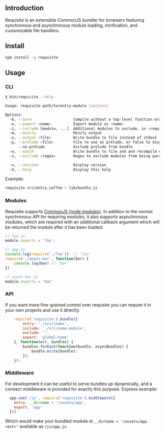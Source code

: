 ## Introduction

Requisite is an extensible CommonJS bundler for browsers featuring synchronous and
asynchronous module loading, minfication, and customizable file handlers.

## Install
```bash
npm install -g requisite
```

## Usage
### CLI
```bash
$ bin/requisite --help

Usage: requisite path/to/entry-module [options]

Options:
  -b, --bare                   Compile without a top-level function wrapper
  -e, --export <name>          Export module as <name>
  -i, --include [module, ...]  Additional modules to include, in <require as>:<path to module> format
  -m, --minify                 Minify output
  -o, --output <file>          Write bundle to file instead of stdout
  -p, --prelude <file>         File to use as prelude, or false to disable
      --no-prelude             Exclude prelude from bundle
  -w, --watch                  Write bundle to file and and recompile on file changes
  -x, --exclude <regex>        Regex to exclude modules from being parsed

  -v, --version                Display version
  -h, --help                   Display this help
```

Example:
```bash
requisite src/entry.coffee > lib/bundle.js
```

### Modules
Requisite supports [CommonJS (node modules)][commonjs_modules]. In addition to
the normal synchronous API for requiring modules, it also supports asynchronous
modules, which are required with an additional callback argument which will be
returned the module after it has been loaded:

```javascript
// foo.js
module.exports = 'foo';

// app.js
console.log(require('./foo'))  // 'foo'
require('./async-bar', function(bar) {
    console.log(bar) // 'bar'
})

// async-bar.js
module.exports = 'bar'
```

### API
If you want more fine-grained control over requisite you can require it in your
own projects and use it directly.

```javascript
    require('requisite').bundle({
        entry: './src/index',
        include: './src/some-module',
        exclude: '',
        export: 'global-name'
    }, function(err, bundles) {
        bundles.forEach(function(bundle, asyncBundles) {
            bundle.write(bundle);
        });
    });
```

### Middleware
For development it can be useful to serve bundles up dynamically, and a connect
middleware is provided for exactly this purpose. Express example:

```javascript
  app.use('/js', require('requisite').middleware({
    entry: __dirname + '/assets/app',
    export: 'app'
  }))
```

Which would make your bundled module at `__dirname + '/assets/app.<ext>'` available as `/js/app.js`.

[commonjs_modules]: http://nodejs.org/docs/latest/api/modules.html#modules_modules
